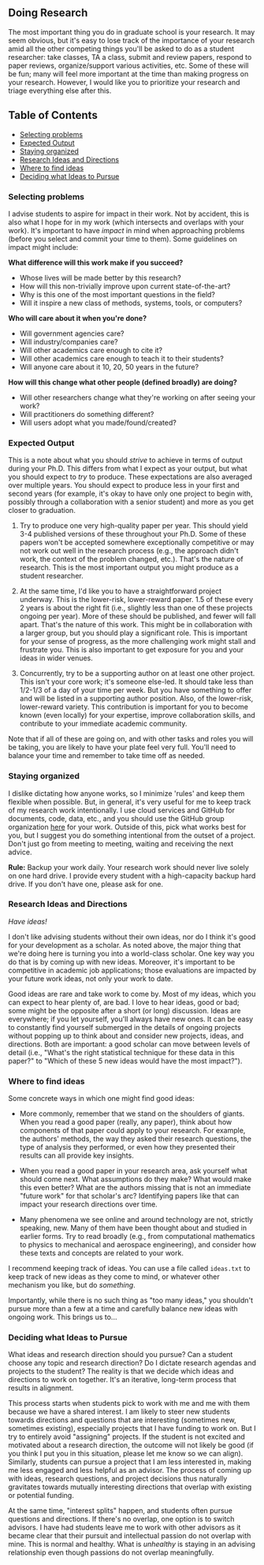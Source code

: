 ## Doing Research

The most important thing you do in graduate school is your research.
It may seem obvious, but it's easy to lose track of the importance of your research amid all the other competing things you'll be asked to do as a student researcher: take classes, TA a class, submit and review papers, respond to paper reviews, organize/support various activities, etc.
Some of these will be fun; many will feel more important at the time than making progress on your research.
However, I would like you to prioritize your research and triage everything else after this.

<!-- START doctoc generated TOC please keep comment here to allow auto update -->
<!-- DON'T EDIT THIS SECTION, INSTEAD RE-RUN doctoc TO UPDATE -->
## Table of Contents

- [Selecting problems](#selecting-problems)
- [Expected Output](#expected-output)
- [Staying organized](#staying-organized)
- [Research Ideas and Directions](#research-ideas-and-directions)
- [Where to find ideas](#where-to-find-ideas)
- [Deciding what Ideas to Pursue](#deciding-what-ideas-to-pursue)

<!-- END doctoc generated TOC please keep comment here to allow auto update -->

### Selecting problems

I advise students to aspire for impact in their work.
Not by accident, this is also what I hope for in my work (which intersects and overlaps with your work).
It's important to have _impact_ in mind when approaching problems (before you select and commit your time to them).
Some guidelines on impact might include:

**What difference will this work make if you succeed?** 
- Whose lives will be made better by this research?
- How will this non-trivially improve upon current state-of-the-art?
- Why is this one of the most important questions in the field?
- Will it inspire a new class of methods, systems, tools, or computers?

**Who will care about it when you're done?**
- Will government agencies care?
- Will industry/companies care?
- Will other academics care enough to cite it?
- Will other academics care enough to teach it to their students?
- Will anyone care about it 10, 20, 50 years in the future?

**How will this change what other people (defined broadly) are doing?**
- Will other researchers change what they're working on after seeing your work?
- Will practitioners do something different?
- Will users adopt what you made/found/created?

### Expected Output

This is a note about what you should _strive_ to achieve in terms of output during your Ph.D.
This differs from what I expect as your output, but what you should expect to _try_ to produce.
These expectations are also averaged over multiple years.
You should expect to produce less in your first and second years (for example, it's okay to have only one project to begin with, possibly through a collaboration with a senior student) and more as you get closer to graduation.

1. Try to produce one very high-quality paper per year.
This should yield 3-4 published versions of these throughout your Ph.D.
Some of these papers won't be accepted somewhere exceptionally competitive or may not work out well in the research process (e.g., the approach didn't work, the context of the problem changed, etc.).
That's the nature of research.
This is the most important output you might produce as a student researcher.

2. At the same time, I'd like you to have a straightforward project underway.
This is the lower-risk, lower-reward paper.
1.5 of these every 2 years is about the right fit (i.e., slightly less than one of these projects ongoing per year).
More of these should be published, and fewer will fall apart.
That's the nature of this work.
This might be in collaboration with a larger group, but you should play a significant role.
This is important for your sense of progress, as the more challenging work might stall and frustrate you.
This is also important to get exposure for you and your ideas in wider venues.

3. Concurrently, try to be a supporting author on at least one other project.
This isn't your core work; it's someone else-led.
It should take less than 1/2-1/3 of a day of your time per week.
But you have something to offer and will be listed in a supporting author position.
Also, of the lower-risk, lower-reward variety.
This contribution is important for you to become known (even locally) for your expertise, improve collaboration skills, and contribute to your immediate academic community.

Note that if all of these are going on, and with other tasks and roles you will be taking, you are likely to have your plate feel very full.
You'll need to balance your time and remember to take time off as needed.

### Staying organized

I dislike dictating how anyone works, so I minimize 'rules' and keep them flexible when possible.
But, in general, it's very useful for me to keep track of my research work intentionally.
I use cloud services and GitHub for documents, code, data, etc., and you should use the GitHub group organization [here](https://github.com/comp-physics/) for your work.
Outside of this, pick what works best for you, but I suggest you do something intentional from the outset of a project.
Don't just go from meeting to meeting, waiting and receiving the next advice.

**Rule:**
Backup your work daily.
Your research work should never live solely on one hard drive.
I provide every student with a high-capacity backup hard drive.
If you don't have one, please ask for one.

### Research Ideas and Directions

_Have ideas!_

I don't like advising students without their own ideas, nor do I think it's good for your development as a scholar.
As noted above, the major thing that we're doing here is turning you into a world-class scholar.
One key way you do that is by coming up with new ideas.
Moreover, it's important to be competitive in academic job applications; those evaluations are impacted by your future work ideas, not only your work to date.

Good ideas are rare and take work to come by.
Most of my ideas, which you can expect to hear plenty of, are bad.
I love to hear ideas, good or bad; some might be the opposite after a short (or long) discussion.
Ideas are everywhere; if you let yourself, you'll always have new ones.
It can be easy to constantly find yourself submerged in the details of ongoing projects without popping up to think about and consider new projects, ideas, and directions.
Both are important: a good scholar can move between levels of detail (i.e., "What's the right statistical technique for these data in this paper?" to "Which of these 5 new ideas would have the most impact?").

### Where to find ideas

Some concrete ways in which one might find good ideas:

* More commonly, remember that we stand on the shoulders of giants.
When you read a good paper (really, any paper), think about how components of that paper could apply to your research.
For example, the authors' methods, the way they asked their research questions, the type of analysis they performed, or even how they presented their results can all provide key insights.

* When you read a good paper in your research area, ask yourself what should come next.
What assumptions do they make?
What would make this even better?
What are the authors missing that is not an immediate "future work"  for that scholar's arc?
Identifying papers like that can impact your research directions over time.

* Many phenomena we see online and around technology are not, strictly speaking, new.
Many of them have been thought about and studied in earlier forms.
Try to read broadly (e.g., from computational mathematics to physics to mechanical and aerospace engineering), and consider how these texts and concepts are related to your work.

I recommend keeping track of ideas.
You can use a file called `ideas.txt` to keep track of new ideas as they come to mind, or whatever other mechanism you like, but do _something_.

Importantly, while there is no such thing as "too many ideas," you shouldn't pursue more than a few at a time and carefully balance new ideas with ongoing work.
This brings us to...

### Deciding what Ideas to Pursue

What ideas and research direction should you pursue?
Can a student choose any topic and research direction?
Do I dictate research agendas and projects to the student?
The reality is that we decide which ideas and directions to work on together.
It's an iterative, long-term process that results in alignment.

This process starts when students pick to work with me and me with them because we have a shared interest.
I am likely to steer new students towards directions and questions that are interesting (sometimes new, sometimes existing), especially projects that I have funding to work on.
But I try to entirely avoid "assigning" projects. 
If the student is not excited and motivated about a research direction, the outcome will not likely be good (if you think I put you in this situation, please let me know so we can align).
Similarly, students can pursue a project that I am less interested in, making me less engaged and less helpful as an advisor.
The process of coming up with ideas, research questions, and project decisions thus naturally gravitates towards mutually interesting directions that overlap with existing or potential funding.

At the same time, "interest splits" happen, and students often pursue questions and directions.
If there's no overlap, one option is to switch advisors.
I have had students leave me to work with other advisors as it became clear that their pursuit and intellectual passion do not overlap with mine.
This is normal and healthy. 
What is _unhealthy_ is staying in an advising relationship even though passions do not overlap meaningfully.
